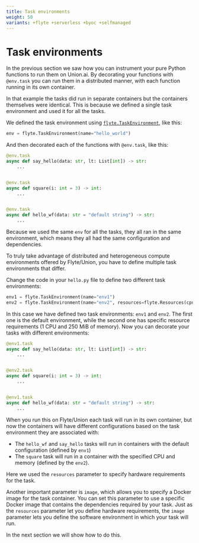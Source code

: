 ```yaml
---
title: Task environments
weight: 50
variants: +flyte +serverless +byoc +selfmanaged
---
```


# Task environments

In the previous section we saw how you can instrument your pure Python functions to run them on Union.ai.
By decorating your functions with `@env.task` you can run them in a distributed manner, with each function running in its own container.

In that example the tasks did run in separate containers but the containers themselves were identical.
This is because we defined a single task environment and used it for all the tasks.

We defined the task environment using [`flyte.TaskEnvironment`](../api-reference/flyte-sdk/packages/flyte#flytetaskenvironment), like this:

```python
env = flyte.TaskEnvironment(name="hello_world")
```

And then decorated each of the functions with `@env.task`, like this:

```python
@env.task
async def say_hello(data: str, lt: List[int]) -> str:
    ...


@env.task
async def square(i: int = 3) -> int:
    ...


@env.task
async def hello_wf(data: str = "default string") -> str:
    ...
```

Because we used the same `env` for all the tasks, they all ran in the same environment, which means they all had the same configuration and dependencies.

To truly take advantage of distributed and heterogeneous compute environments offered by Flyte/Union, you have to define multiple task environments that differ.

Change the code in your `hello.py` file to define two different task environments:

```python
env1 = flyte.TaskEnvironment(name="env1")
env2 = flyte.TaskEnvironment(name="env2", resources=flyte.Resources(cpu=1, memory="250Mi"))
```

In this case we have defined two task environments: `env1` and `env2`.
The first one is the default environment, while the second one has specific resource requirements (1 CPU and 250 MiB of memory).
Now you can decorate your tasks with different environments:

```python
@env1.task
async def say_hello(data: str, lt: List[int]) -> str:
    ...


@env2.task
async def square(i: int = 3) -> int:
    ...


@env1.task
async def hello_wf(data: str = "default string") -> str:
    ...
```

When you run this on Flyte/Union each task will run in its own container,
but now the containers will have different configurations based on the task environment they are associated with:

* The `hello_wf` and `say_hello` tasks will run in containers with the default configuration (defined by `env1`)
* The `square` task will run in a container with the specified CPU and memory (defined by the `env2`).

Here we used the `resources` parameter to specify hardware requirements for the task.

Another important parameter is `image`, which allows you to specify a Docker image for the task container.
You can set this parameter to use a specific Docker image that contains the dependencies required by your task.
Just as the `resources` parameter let you define hardware requirements, the `image` parameter lets you define the software environment in which your task will run.

In the next section we will show how to do this.